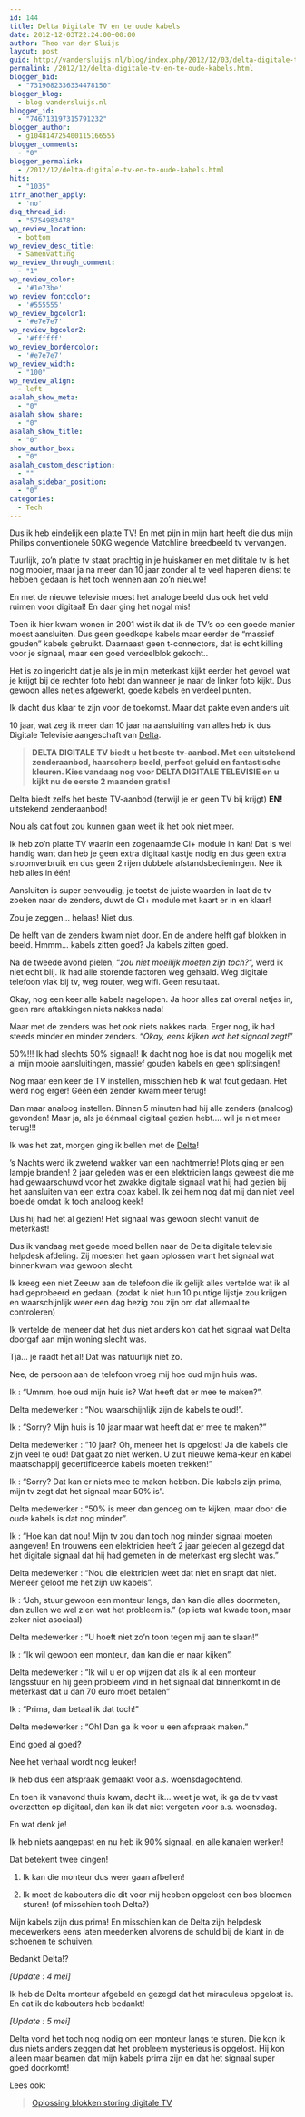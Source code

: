 ```yaml
---
id: 144
title: Delta Digitale TV en te oude kabels
date: 2012-12-03T22:24:00+00:00
author: Theo van der Sluijs
layout: post
guid: http://vandersluijs.nl/blog/index.php/2012/12/03/delta-digitale-tv-en-te-oude-kabels/
permalink: /2012/12/delta-digitale-tv-en-te-oude-kabels.html
blogger_bid:
  - "7319082336334478150"
blogger_blog:
  - blog.vandersluijs.nl
blogger_id:
  - "746713197315791232"
blogger_author:
  - g104814725400115166555
blogger_comments:
  - "0"
blogger_permalink:
  - /2012/12/delta-digitale-tv-en-te-oude-kabels.html
hits:
  - "1035"
itrr_another_apply:
  - 'no'
dsq_thread_id:
  - "5754983478"
wp_review_location:
  - bottom
wp_review_desc_title:
  - Samenvatting
wp_review_through_comment:
  - "1"
wp_review_color:
  - '#1e73be'
wp_review_fontcolor:
  - '#555555'
wp_review_bgcolor1:
  - '#e7e7e7'
wp_review_bgcolor2:
  - '#ffffff'
wp_review_bordercolor:
  - '#e7e7e7'
wp_review_width:
  - "100"
wp_review_align:
  - left
asalah_show_meta:
  - "0"
asalah_show_share:
  - "0"
asalah_show_title:
  - "0"
show_author_box:
  - "0"
asalah_custom_description:
  - ""
asalah_sidebar_position:
  - "0"
categories:
  - Tech
---
```

Dus ik heb eindelijk een platte TV! En met pijn in mijn hart heeft die dus mijn Philips conventionele 50KG wegende Matchline breedbeeld tv vervangen.

Tuurlijk, zo&#8217;n platte tv staat prachtig in je huiskamer en met dititale tv is het nog mooier, maar ja na meer dan 10 jaar zonder al te veel haperen dienst te hebben gedaan is het toch wennen aan zo&#8217;n nieuwe!

En met de nieuwe televisie moest het analoge beeld dus ook het veld ruimen voor digitaal! En daar ging het nogal mis!

<a name="more"></a>Toen ik hier kwam wonen in 2001 wist ik dat ik de TV&#8217;s op een goede manier moest aansluiten. Dus geen goedkope kabels maar eerder de &#8220;massief gouden&#8221; kabels gebruikt. Daarnaast geen t-connectors, dat is echt killing voor je signaal, maar een goed verdeelblok gekocht..
  
Het is zo ingericht dat je als je in mijn meterkast kijkt eerder het gevoel wat je krijgt bij de rechter foto hebt dan wanneer je naar de linker foto kijkt. Dus gewoon alles netjes afgewerkt, goede kabels en verdeel punten.
  
Ik dacht dus klaar te zijn voor de toekomst. Maar dat pakte even anders uit.

10 jaar, wat zeg ik meer dan 10 jaar na aansluiting van alles heb ik dus Digitale Televisie aangeschaft van <a href="http://www.delta.nl/thuis/televisie/digitale_tv/" target="_blank" rel="nofollow noopener">Delta</a>.

> **DELTA DIGITALE TV biedt u het beste tv-aanbod. Met een uitstekend zenderaanbod, haarscherp beeld, perfect geluid en fantastische kleuren. Kies vandaag nog voor DELTA DIGITALE TELEVISIE en u kijkt nu de eerste 2 maanden gratis!**

Delta biedt zelfs het beste TV-aanbod (terwijl je er geen TV bij krijgt) **EN!** uitstekend zenderaanbod!

Nou als dat fout zou kunnen gaan weet ik het ook niet meer.

Ik heb zo&#8217;n platte TV waarin een zogenaamde Ci+ module in kan! Dat is wel handig want dan heb je geen extra digitaal kastje nodig en dus geen extra stroomverbruik en dus geen 2 rijen dubbele afstandsbedieningen. Nee ik heb alles in één!

Aansluiten is super eenvoudig, je toetst de juiste waarden in laat de tv zoeken naar de zenders, duwt de CI+ module met kaart er in en klaar!

Zou je zeggen&#8230; helaas! Niet dus.

De helft van de zenders kwam niet door. En de andere helft gaf blokken in beeld. Hmmm&#8230; kabels zitten goed? Ja kabels zitten goed.

Na de tweede avond pielen, &#8220;_zou niet moeilijk moeten zijn toch?_&#8220;, werd ik niet echt blij. Ik had alle storende factoren weg gehaald. Weg digitale telefoon vlak bij tv, weg router, weg wifi. Geen resultaat.

Okay, nog een keer alle kabels nagelopen. Ja hoor alles zat overal netjes in, geen rare aftakkingen niets nakkes nada!

Maar met de zenders was het ook niets nakkes nada. Erger nog, ik had steeds minder en minder zenders. &#8220;_Okay, eens kijken wat het signaal zegt!_&#8221;

50%!!! Ik had slechts 50% signaal! Ik dacht nog hoe is dat nou mogelijk met al mijn mooie aansluitingen, massief gouden kabels en geen splitsingen!

Nog maar een keer de TV instellen, misschien heb ik wat fout gedaan. Het werd nog erger! Géén één zender kwam meer terug!

Dan maar analoog instellen. Binnen 5 minuten had hij alle zenders (analoog) gevonden! Maar ja, als je éénmaal digitaal gezien hebt&#8230;. wil je niet meer terug!!!

Ik was het zat, morgen ging ik bellen met de <a href="http://www.delta.nl/thuis/televisie/digitale_tv/" target="_blank" rel="noopener">Delta</a>!

&#8217;s Nachts werd ik zwetend wakker van een nachtmerrie! Plots ging er een lampje branden! 2 jaar geleden was er een elektricien langs geweest die me had gewaarschuwd voor het zwakke digitale signaal wat hij had gezien bij het aansluiten van een extra coax kabel. Ik zei hem nog dat mij dan niet veel boeide omdat ik toch analoog keek!

Dus hij had het al gezien! Het signaal was gewoon slecht vanuit de meterkast!

Dus ik vandaag met goede moed bellen naar de Delta digitale televisie helpdesk afdeling. Zij moesten het gaan oplossen want het signaal wat binnenkwam was gewoon slecht.

Ik kreeg een niet Zeeuw aan de telefoon die ik gelijk alles vertelde wat ik al had geprobeerd en gedaan. (zodat ik niet hun 10 puntige lijstje zou krijgen en waarschijnlijk weer een dag bezig zou zijn om dat allemaal te controleren)

Ik vertelde de meneer dat het dus niet anders kon dat het signaal wat Delta doorgaf aan mijn woning slecht was.

Tja&#8230; je raadt het al! Dat was natuurlijk niet zo.

Nee, de persoon aan de telefoon vroeg mij hoe oud mijn huis was.

Ik : &#8220;Ummm, hoe oud mijn huis is? Wat heeft dat er mee te maken?&#8221;.

Delta medewerker : &#8220;Nou waarschijnlijk zijn de kabels te oud!&#8221;.

Ik : &#8220;Sorry? Mijn huis is 10 jaar maar wat heeft dat er mee te maken?&#8221;

Delta medewerker : &#8220;10 jaar? Oh, meneer het is opgelost! Ja die kabels die zijn veel te oud! Dat gaat zo niet werken. U zult nieuwe kema-keur en kabel maatschappij gecertificeerde kabels moeten trekken!&#8221;

Ik : &#8220;Sorry? Dat kan er niets mee te maken hebben. Die kabels zijn prima, mijn tv zegt dat het signaal maar 50% is&#8221;.

Delta medewerker : &#8220;50% is meer dan genoeg om te kijken, maar door die oude kabels is dat nog minder&#8221;.

Ik : &#8220;Hoe kan dat nou! Mijn tv zou dan toch nog minder signaal moeten aangeven! En trouwens een elektricien heeft 2 jaar geleden al gezegd dat het digitale signaal dat hij had gemeten in de meterkast erg slecht was.&#8221;

Delta medewerker : &#8220;Nou die elektricien weet dat niet en snapt dat niet. Meneer geloof me het zijn uw kabels&#8221;.

Ik : &#8220;Joh, stuur gewoon een monteur langs, dan kan die alles doormeten, dan zullen we wel zien wat het probleem is.&#8221; (op iets wat kwade toon, maar zeker niet asociaal)

Delta medewerker : &#8220;U hoeft niet zo&#8217;n toon tegen mij aan te slaan!&#8221;

Ik : &#8220;Ik wil gewoon een monteur, dan kan die er naar kijken&#8221;.

Delta medewerker : &#8220;Ik wil u er op wijzen dat als ik al een monteur langsstuur en hij geen probleem vind in het signaal dat binnenkomt in de meterkast dat u dan 70 euro moet betalen&#8221;

Ik : &#8220;Prima, dan betaal ik dat toch!&#8221;

Delta medewerker : &#8220;Oh! Dan ga ik voor u een afspraak maken.&#8221;

Eind goed al goed?

Nee het verhaal wordt nog leuker!

Ik heb dus een afspraak gemaakt voor a.s. woensdagochtend.

En toen ik vanavond thuis kwam, dacht ik&#8230; weet je wat, ik ga de tv vast overzetten op digitaal, dan kan ik dat niet vergeten voor a.s. woensdag.

En wat denk je!

Ik heb niets aangepast en nu heb ik 90% signaal, en alle kanalen werken!

Dat betekent twee dingen!

1. Ik kan die monteur dus weer gaan afbellen!
  
2. Ik moet de kabouters die dit voor mij hebben opgelost een bos bloemen sturen! (of misschien toch Delta?)

Mijn kabels zijn dus prima! En misschien kan de Delta zijn helpdesk medewerkers eens laten meedenken alvorens de schuld bij de klant in de schoenen te schuiven.

Bedankt Delta!?

_[Update : 4 mei]_
  
Ik heb de Delta monteur afgebeld en gezegd dat het miraculeus opgelost is. En dat ik de kabouters heb bedankt!

_[Update : 5 mei]_
  
Delta vond het toch nog nodig om een monteur langs te sturen. Die kon ik dus niets anders zeggen dat het probleem mysterieus is opgelost. Hij kon alleen maar beamen dat mijn kabels prima zijn en dat het signaal super goed doorkomt!

Lees ook:

<blockquote class="wp-embedded-content" data-secret="pHNRvzP6Xc">
  <p>
    <a href="https://www.vandersluijs.nl/2016/02/oplossing-blokken-storing-digitale-tv.html">Oplossing blokken storing digitale TV</a>
  </p>
</blockquote>